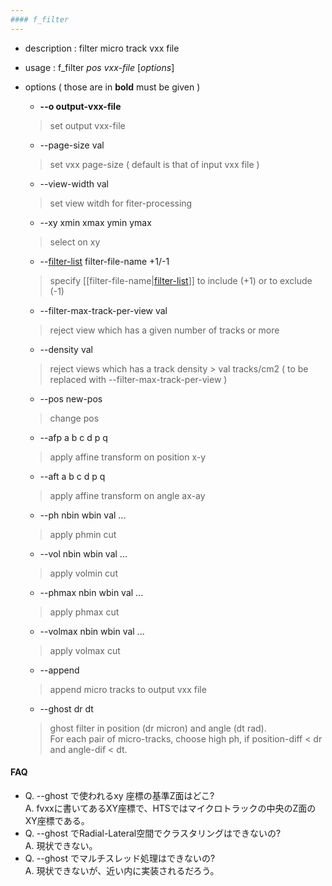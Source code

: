 ```yaml
---
#### f_filter
---
```


+ description : filter micro track vxx file  
+ usage : f_filter *pos* *vxx-file* [*options*]
+ options ( those are in **bold** must be given )
  - **--o output-vxx-file**
  > set output vxx-file

  - --page-size val
  > set vxx page-size ( default is that of input vxx file )  

  - --view-width val
  > set view witdh for fiter-processing  

  - --xy xmin xmax ymin ymax
  > select on xy  

  - --[filter-list](filter-list.md) filter-file-name +1/-1
  > specify [[filter-file-name|[filter-list](filter-list.md)]] to include (+1) or to exclude (-1)  

  - --filter-max-track-per-view val
  > reject view which has a given number of tracks or more  

  - --density val
  > reject views which has a track density > val tracks/cm2 ( to be replaced with --filter-max-track-per-view )  

  - --pos new-pos
  > change pos  

  - --afp a b c d p q
  > apply affine transform on position x-y  

  - --aft a b c d p q
  > apply affine transform on angle ax-ay  

  - --ph nbin wbin val ...
  > apply phmin cut  

  - --vol nbin wbin val ...
  > apply volmin cut  

  - --phmax nbin wbin val ...
  > apply phmax cut  

  - --volmax nbin wbin val ...
  > apply volmax cut  

  - --append
  > append micro tracks to output vxx file  

  - --ghost dr dt
  > ghost filter in position (dr micron) and angle (dt rad).  
  > For each pair of micro-tracks, choose high ph, if position-diff < dr and angle-dif < dt.  

#### FAQ
* Q. --ghost で使われるxy 座標の基準Z面はどこ?<br>
  A. fvxxに書いてあるXY座標で、HTSではマイクロトラックの中央のZ面のXY座標である。
* Q. --ghost でRadial-Lateral空間でクラスタリングはできないの?<br>
  A. 現状できない。
* Q. --ghost でマルチスレッド処理はできないの?<br>
  A. 現状できないが、近い内に実装されるだろう。
  